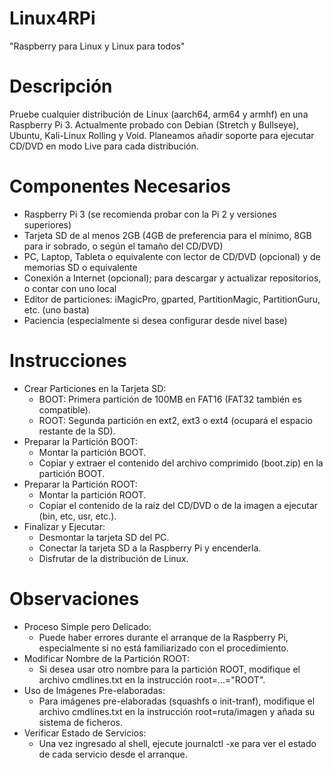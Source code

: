 # Linux4RPi
"Raspberry para Linux y Linux para todos"

# Descripción
Pruebe cualquier distribución de Linux (aarch64, arm64 y armhf) en una Raspberry Pi 3. Actualmente probado con Debian (Stretch y Bullseye), Ubuntu, Kali-Linux Rolling y Void. Planeamos añadir soporte para ejecutar CD/DVD en modo Live para cada distribución.

# Componentes Necesarios
* Raspberry Pi 3 (se recomienda probar con la Pi 2 y versiones superiores)
* Tarjeta SD de al menos 2GB (4GB de preferencia para el mínimo, 8GB para ir sobrado, o según el tamaño del CD/DVD)
* PC, Laptop, Tableta o equivalente con lector de CD/DVD (opcional) y de memorias SD o equivalente
* Conexión a Internet (opcional); para descargar y actualizar repositorios, o contar con uno local
* Editor de particiones: iMagicPro, gparted, PartitionMagic, PartitionGuru, etc. (uno basta)
* Paciencia (especialmente si desea configurar desde nivel base)
  
# Instrucciones
* Crear Particiones en la Tarjeta SD:
  - BOOT: Primera partición de 100MB en FAT16 (FAT32 también es compatible).
  - ROOT: Segunda partición en ext2, ext3 o ext4 (ocupará el espacio restante de la SD).
* Preparar la Partición BOOT:
  - Montar la partición BOOT.
  - Copiar y extraer el contenido del archivo comprimido (boot.zip) en la partición BOOT.
* Preparar la Partición ROOT:
  - Montar la partición ROOT.
  - Copiar el contenido de la raíz del CD/DVD o de la imagen a ejecutar (bin, etc, usr, etc.).
* Finalizar y Ejecutar:
  - Desmontar la tarjeta SD del PC.
  - Conectar la tarjeta SD a la Raspberry Pi y encenderla.
  - Disfrutar de la distribución de Linux.
    
# Observaciones
* Proceso Simple pero Delicado:
  - Puede haber errores durante el arranque de la Raspberry Pi, especialmente si no está familiarizado con el procedimiento.
* Modificar Nombre de la Partición ROOT:
  - Si desea usar otro nombre para la partición ROOT, modifique el archivo cmdlines.txt en la instrucción root=...="ROOT".
* Uso de Imágenes Pre-elaboradas:
  - Para imágenes pre-elaboradas (squashfs o init-tranf), modifique el archivo cmdlines.txt en la instrucción root=ruta/imagen y añada su sistema de ficheros.
* Verificar Estado de Servicios:
  - Una vez ingresado al shell, ejecute journalctl -xe para ver el estado de cada servicio desde el arranque.
